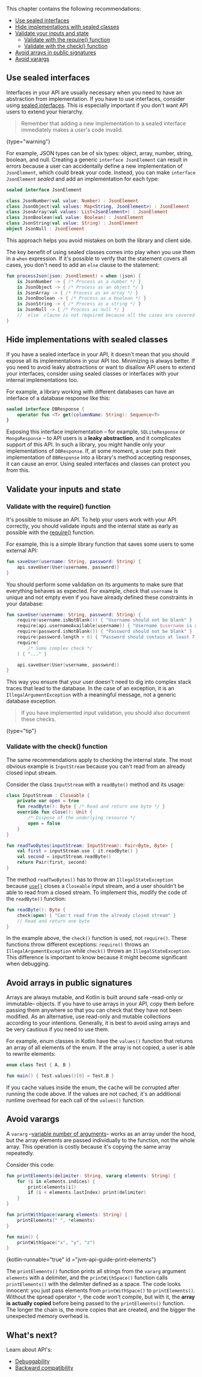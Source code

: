 [//]: # (title: Predictability)

This chapter contains the following recommendations:
* [Use sealed interfaces](#use-sealed-interfaces)
* [Hide implementations with sealed classes](#hide-implementations-with-sealed-classes)
* [Validate your inputs and state](#validate-your-inputs-and-state)
  * [Validate with the require() function](#validate-with-the-require-function)
  * [Validate with the check() function](#validate-with-the-check-function)
* [Avoid arrays in public signatures](#avoid-arrays-in-public-signatures)
* [Avoid varargs](#avoid-varargs)

## Use sealed interfaces

Interfaces in your API are usually necessary when you need to have an abstraction from implementation. If you have to use 
interfaces, consider using [sealed interfaces](sealed-classes.md). This is especially important if you don't want API users 
to extend your hierarchy.

> Remember that adding a new implementation to a sealed interface immediately makes a user's code invalid.
>
{type="warning"}

For example, JSON types can be of six types: object, array, number, string, boolean, and null. Creating a generic 
`interface JsonElement` can result in errors because a user can accidentally define a new implementation of  `JsonElement`, 
which could break your code. Instead, you can make `interface JsonElement` _sealed_ and add an implementation for each type:

```kotlin
sealed interface JsonElement

class JsonNumber(val value: Number) : JsonElement
class JsonObject(val values: Map<String, JsonElement>) : JsonElement
class JsonArray(val values: List<JsonElement>) : JsonElement
class JsonBoolean(val value: Boolean) : JsonElement
class JsonString(val value: String) : JsonElement
object JsonNull : JsonElement
```

This approach helps you avoid mistakes on both the library and client side.

The key benefit of using sealed classes comes into play when you use them in a `when` expression. If it's possible 
to verify that the statement covers all cases, you don't need to add an `else` clause to the statement:

```kotlin
fun processJson(json: JsonElement) = when (json) {
    is JsonNumber -> { /* Process as a number */ }
    is JsonObject -> { /* Process as an object */ }
    is JsonArray -> { /* Process as an array */ }
    is JsonBoolean -> { /* Process as a boolean */ }
    is JsonString -> { /* Process as a string */ }
    is JsonNull -> { /* Process as null */ }
    // `else` clause is not required because all the cases are covered
}
```

## Hide implementations with sealed classes

If you have a sealed interface in your API, it doesn't mean that you should expose all its implementations in your API too. 
Minimizing is always better. If you need to avoid leaky abstractions or want to disallow API users to extend your interfaces, 
consider using sealed classes or interfaces with your internal implementations too.

For example, a library working with different databases can have an interface of a database response like this:

```kotlin
sealed interface DBResponse {
    operator fun <T> get(columnName: String): Sequence<T>
}
```

Exposing this interface implementation – for example, `SQLiteResponse` or `MongoResponse` – to API users is 
a **leaky abstraction**, and it complicates support of this API. In such a library, you might handle only your implementations 
of `DBResponse`. If, at some moment, a user puts their implementation of `DBResponse` into a library's method 
accepting responses, it can cause an error. Using sealed interfaces and classes can protect you from this.

## Validate your inputs and state

### Validate with the require() function

It's possible to misuse an API. To help your users work with your API correctly, you should validate inputs and the internal 
state as early as possible with the [require()](https://kotlinlang.org/api/latest/jvm/stdlib/kotlin/require.html) function.

For example, this is a simple library function that saves some users to some external API:

```kotlin
fun saveUser(username: String, password: String) {
    api.saveUser(User(username, password))
}
```

You should perform some validation on its arguments to make sure that everything behaves as expected. For example, 
check that `username` is unique and not empty even if you have already defined these constraints in your database:

```kotlin
fun saveUser(username: String, password: String) {
    require(username.isNotBlank()) { "Username should not be blank" }
    require(api.usernameAvailable(username)) { "Username $username is already taken" }
    require(password.isNotBlank()) { "Password should not be blank" }
    require(password.length > 6) { "Password should contain at least 7 letters" }
    require(
        /* Some complex check */
    ) { "..." }

    api.saveUser(User(username, password))
}
```

This way you ensure that your user doesn't need to dig into complex stack traces that lead to the database. In the case 
of an exception, it is an `IllegalArgumentException` with a meaningful message, not a generic database exception.

> If you have implemented input validation, you should also document these checks.
>
{type="tip"}

### Validate with the check() function

The same recommendations apply to checking the internal state. The most obvious example is `InputStream` because 
you can't read from an already closed input stream.

Consider the class `InputStream` with a `readByte()` method and its usage:

```kotlin
class InputStream : Closeable {
    private var open = true
    fun readByte(): Byte { /* Read and return one byte */ }
    override fun close(): Unit {
        /* Dispose of the underlying resource */
        open = false
    }
}

fun readTwoBytes(inputStream: InputStream): Pair<Byte, Byte> {
    val first = inputStream.use { it.readByte() }
    val second = inputStream.readByte()
    return Pair(first, second)
}
```

The method `readTwoBytes()` has to throw an `IllegalStateException` because [`use{}`](https://kotlinlang.org/api/latest/jvm/stdlib/kotlin.io/use.html) 
closes a `Closeable` input stream, and a user shouldn't be able to read from a closed stream. To implement this, modify 
the code of the `readByte()` function:

```kotlin
fun readByte(): Byte {
    check(open) { "Can't read from the already closed stream" }
    // Read and return one byte
}
```

In the example above, the `check()` function is used, not `require()`. These functions throw different exceptions: 
`require()` throws an `IllegalArgumentException` while `check()` throws an `IllegalStateException`. This difference is 
important to know because it might become significant when debugging.

## Avoid arrays in public signatures

Arrays are always mutable, and Kotlin is built around safe –read-only or immutable– objects. If you have to use arrays 
in your API, copy them before passing them anywhere so that you can check that they have not been modified. 
As an alternative, use read-only and mutable collections according to your intentions. Generally, it is best to avoid 
using arrays and be very cautious if you need to use them.

For example, enum classes in Kotlin have the `values()` function that returns an array of all elements of the enum. 
If the array is not copied, a user is able to rewrite elements:

```kotlin
enum class Test { A, B }

fun main() { Test.values()[0] = Test.B }
```

If you cache values inside the enum, the cache will be corrupted after running the code above. If the values are not cached, 
it's an additional runtime overhead for each call of the `values()` function.

## Avoid varargs

A `vararg` –[variable number of arguments](functions.md#variable-number-of-arguments-varargs)– works as an array 
under the hood, but the array elements are passed individually to the function, not the whole array. This operation is 
costly because it's copying the same array repeatedly.

Consider this code:

```kotlin
fun printElements(delimiter: String, vararg elements: String) {
    for (i in elements.indices) {
        print(elements[i])
        if (i < elements.lastIndex) print(delimiter)
    }
}

fun printWithSpace(vararg elements: String) {
    printElements(" ", *elements)
}

fun main() {
    printWithSpace("x", "y", "z")
}
```
{kotlin-runnable="true" id ="jvm-api-guide-print-elements"}

The `printElements()` function prints all strings from the `vararg` argument `elements` with a delimiter, and 
the `printWithSpace()` function calls `printElements()` with the delimiter defined as a space. The code looks innocent: 
you just pass elements from `printWithSpace()` to `printElements()`. Without the spread operator `*`, the code won't compile, 
but with it, the **array is actually copied** before being passed to the `printElements()` function. The longer 
the chain is, the more copies that are created, and the bigger the unexpected memory overhead is.

## What's next?

Learn about API's:
* [Debuggability](jvm-api-guidelines-debuggability.md)
* [Backward compatibility](jvm-api-guidelines-backward-compatibility.md)
